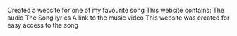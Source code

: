 Created a website for one of my favourite song
This website contains:
The audio
The Song lyrics
A link to the music video
This website was created for easy access to the song 

